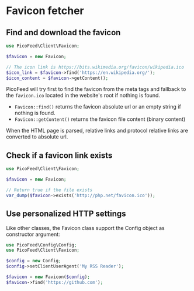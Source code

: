 Favicon fetcher
===============

Find and download the favicon
-----------------------------

```php
use PicoFeed\Client\Favicon;

$favicon = new Favicon;

// The icon link is https://bits.wikimedia.org/favicon/wikipedia.ico
$icon_link = $favicon->find('https://en.wikipedia.org/');
$icon_content = $favicon->getContent();
```

PicoFeed will try first to find the favicon from the meta tags and fallback to the `favicon.ico` located in the website's root if nothing is found.

- `Favicon::find()` returns the favicon absolute url or an empty string if nothing is found.
- `Favicon::getContent()` returns the favicon file content (binary content)

When the HTML page is parsed, relative links and protocol relative links are converted to absolute url.

Check if a favicon link exists
------------------------------

```php
use PicoFeed\Client\Favicon;

$favicon = new Favicon;

// Return true if the file exists
var_dump($favicon->exists('http://php.net/favicon.ico'));
```

Use personalized HTTP settings
------------------------------

Like other classes, the Favicon class support the Config object as constructor argument:

```php
use PicoFeed\Config\Config;
use PicoFeed\Client\Favicon;

$config = new Config;
$config->setClientUserAgent('My RSS Reader');

$favicon = new Favicon($config);
$favicon->find('https://github.com');
```